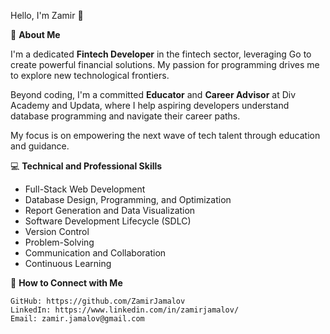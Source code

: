 <!--### Hi there 👋 -->

<!--
**ZamirJamalov/zamirjamalov** is a ✨ _special_ ✨ repository because its `README.md` (this file) appears on your GitHub profile.

Here are some ideas to get you started:

- 🔭 I’m currently working on ...
- 🌱 I’m currently learning ...
- 👯 I’m looking to collaborate on ...
- 🤔 I’m looking for help with ...
- 💬 Ask me about ...
- 📫 How to reach me: ...
- 😄 Pronouns: ...
- ⚡ Fun fact: ...
-->



Hello, I'm Zamir 👋

🌟 **About Me**

I'm a dedicated **Fintech Developer** in the fintech sector, leveraging Go to create powerful financial solutions. My passion for programming drives me to explore new technological frontiers.

Beyond coding, I'm a committed **Educator** and **Career Advisor** at Div Academy and Updata, where I help aspiring developers understand database programming and navigate their career paths.

My focus is on empowering the next wave of tech talent through education and guidance.


💻 **Technical and Professional Skills**
- Full-Stack Web Development
- Database Design, Programming, and Optimization
- Report Generation and Data Visualization
- Software Development Lifecycle (SDLC)
- Version Control
- Problem-Solving
- Communication and Collaboration
- Continuous Learning
 

🤝 **How to Connect with Me**

    GitHub: https://github.com/ZamirJamalov
    LinkedIn: https://www.linkedin.com/in/zamirjamalov/
    Email: zamir.jamalov@gmail.com


